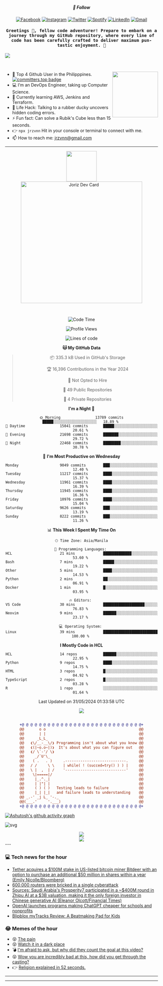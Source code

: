 <h5 align="center">💬 Follow</h5>
<div align="center">

[![Facebook](https://img.shields.io/badge/Facebook-%231877F2.svg?style=for-the-badge&logo=Facebook&logoColor=white)](https://www.facebook.com/Horisyo/)
[![Instagram](https://img.shields.io/badge/Instagram-%23E4405F.svg?style=for-the-badge&logo=Instagram&logoColor=white)](https://www.instagram.com/jrzvnn_/)
[![Twitter](https://img.shields.io/badge/Twitter-%231DA1F2.svg?style=for-the-badge&logo=Twitter&logoColor=white)](https://twitter.com/jrz_studies)
[![Spotify](https://img.shields.io/badge/Spotify-%231ED760.svg?style=for-the-badge&logo=Spotify&logoColor=white)](https://open.spotify.com/user/217td4qrc6mzqjodfalmzjpdi?si=b93099b9078c4ccb)
[![LinkedIn](https://img.shields.io/badge/LinkedIn-%230077B5.svg?style=for-the-badge&logo=LinkedIn&logoColor=white)](https://www.linkedin.com/in/jrz-vnn/)
[![Gmail](https://img.shields.io/badge/Gmail-D14836?style=for-the-badge&logo=gmail&logoColor=white)](mailto:jrzvnn@gmail.com)

</div>
<h4 align="center"><samp>Greetings 👋, fellow code adventurer! Prepare to embark on a journey through my GitHub repository, where every line of code has been carefully crafted to deliver maximum pun-tastic enjoyment. 🚀 </samp></h4>

<!--horizontal divider(gradiant)-->
<img src="https://user-images.githubusercontent.com/73097560/115834477-dbab4500-a447-11eb-908a-139a6edaec5c.gif">

&nbsp; 

<img align='right' src='https://github.com/Rishit-dagli/Rishit-dagli/blob/master/images/octocat-anime.gif' width='150"'>

- 🚀 Top 4 Github User in the Philipppines. [![committers.top badge](https://user-badge.committers.top/philippines/jrzvnn.svg)](https://user-badge.committers.top/philippines/USERNAME)
- 💻 I’m an DevOps Engineer, taking up Computer Science.
- 🤖 Currently learning AWS, Jenkins and Terraform.
- 🎯 Life Hack: Talking to a rubber ducky uncovers hidden coding errors.
- ⚡ Fun fact: Can solve a Rubik's Cube less than 15 seconds.
- 👉 `npx jrzvnn` Hit in your console or terminal to connect with me.
- 📫 How to reach me: jrzvnn@gmail.com

---

<!--🖼️OCTOCAT-->
<p align="center">

<img src="https://media.giphy.com/media/IP7sarl7C5lSFCw9rG/giphy.gif"  width="100px" height="100px">
<br />
<a href="https://app.daily.dev/jorizvillanueva"><img src="https://github.com/jrzvnn/jrzvnn/blob/main/devcard.svg" width="400" alt="Joriz Dev Card"/></a>
</p>

<br />
<div align="center">

<!--START_SECTION:waka-->
![Code Time](http://img.shields.io/badge/Code%20Time-258%20hrs%2039%20mins-blue)

![Profile Views](http://img.shields.io/badge/Profile%20Views-66-blue)

![Lines of code](https://img.shields.io/badge/From%20Hello%20World%20I%27ve%20Written-1.6%20million%20lines%20of%20code-blue)

**🐱 My GitHub Data** 

> 📦 335.3 kB Used in GitHub's Storage 
 > 
> 🏆 16,396 Contributions in the Year 2024
 > 
> 🚫 Not Opted to Hire
 > 
> 📜 49 Public Repositories 
 > 
> 🔑 4 Private Repositories 
 > 
**I'm a Night 🦉** 

```text
🌞 Morning                13789 commits       █████░░░░░░░░░░░░░░░░░░░░   18.89 % 
🌆 Daytime                15041 commits       █████░░░░░░░░░░░░░░░░░░░░   20.61 % 
🌃 Evening                21698 commits       ███████░░░░░░░░░░░░░░░░░░   29.72 % 
🌙 Night                  22468 commits       ████████░░░░░░░░░░░░░░░░░   30.78 % 
```
📅 **I'm Most Productive on Wednesday** 

```text
Monday                   9049 commits        ███░░░░░░░░░░░░░░░░░░░░░░   12.40 % 
Tuesday                  11217 commits       ████░░░░░░░░░░░░░░░░░░░░░   15.37 % 
Wednesday                11961 commits       ████░░░░░░░░░░░░░░░░░░░░░   16.39 % 
Thursday                 11945 commits       ████░░░░░░░░░░░░░░░░░░░░░   16.36 % 
Friday                   10976 commits       ████░░░░░░░░░░░░░░░░░░░░░   15.04 % 
Saturday                 9626 commits        ███░░░░░░░░░░░░░░░░░░░░░░   13.19 % 
Sunday                   8222 commits        ███░░░░░░░░░░░░░░░░░░░░░░   11.26 % 
```


📊 **This Week I Spent My Time On** 

```text
🕑︎ Time Zone: Asia/Manila

💬 Programming Languages: 
HCL                      21 mins             █████████████░░░░░░░░░░░░   53.60 % 
Bash                     7 mins              █████░░░░░░░░░░░░░░░░░░░░   19.22 % 
Other                    5 mins              ████░░░░░░░░░░░░░░░░░░░░░   14.53 % 
Python                   2 mins              ██░░░░░░░░░░░░░░░░░░░░░░░   06.91 % 
Docker                   1 min               █░░░░░░░░░░░░░░░░░░░░░░░░   03.95 % 

🔥 Editors: 
VS Code                  30 mins             ███████████████████░░░░░░   76.83 % 
Neovim                   9 mins              ██████░░░░░░░░░░░░░░░░░░░   23.17 % 

💻 Operating System: 
Linux                    39 mins             █████████████████████████   100.00 % 
```

**I Mostly Code in HCL** 

```text
HCL                      14 repos            ██████░░░░░░░░░░░░░░░░░░░   22.95 % 
Python                   9 repos             ████░░░░░░░░░░░░░░░░░░░░░   14.75 % 
HTML                     3 repos             █░░░░░░░░░░░░░░░░░░░░░░░░   04.92 % 
TypeScript               2 repos             █░░░░░░░░░░░░░░░░░░░░░░░░   03.28 % 
R                        1 repo              ░░░░░░░░░░░░░░░░░░░░░░░░░   01.64 % 
```




 Last Updated on 31/05/2024 01:33:58 UTC
<!--END_SECTION:waka-->

<img src="https://wakatime.com/share/@jrzvnn/70a4618c-7cd9-4016-b7b9-eabe75c837ee.svg">

<br />
<br />

```diff
+@ @ @ @ @ @ @ @ @ @ @ @ @ @ @ @ @ @ @ @ @ @ @ @ @ @ @ @+
@@       o o                                           @@
@@       | |                                           @@
@@      _L_L_                                          @@
@@   ❮\/__-__\/❯ Programming isn't about what you know @@
@@   ❮(|~o.o~|)❯  It's about what you can figure out   @@
@@   ❮/ \`-'/ \❯                                       @@
@@     _/`U'\_                                         @@
@@    ( .   . )     .----------------------------.     @@
@@   / /     \ \    | while( ! (succed=try() ) ) |     @@
@@   \ |  ,  | /    '----------------------------'     @@
@@    \|=====|/                                        @@
@@     |_.^._|                                         @@
@@     | |"| |                                         @@
@@     ( ) ( )   Testing leads to failure              @@
@@     |_| |_|   and failure leads to understanding    @@
@@ _.-' _j L_ '-._                                     @@
@@(___.'     '.___)                                    @@
+@ @ @ @ @ @ @ @ @ @ @ @ @ @ @ @ @ @ @ @ @ @ @ @ @ @ @ @+

```

</div>


[![Ashutosh's github activity graph](https://github-readme-activity-graph.vercel.app/graph?username=jrzvnn&theme=github-compact)](https://github.com/ashutosh00710/github-readme-activity-graph)


![svg](profile-3d-contrib/profile-night-green.svg)

<div align="center">
<img src="https://github.com/jrzvnn/jrzvnn/blob/output/github-snake-dark.svg">
</div>

<div align=center>
<img align=center src=https://metrics.lecoq.io/jrzvnn?template=classic&isocalendar=1&languages=1&achievements=1&base=header%2C%20activity%2C%20community%2C%20repositories%2C%20metadata&base.indepth=false&base.hireable=false&base.skip=false&isocalendar=false&isocalendar.duration=full-year&languages=false&languages.limit=8&languages.threshold=0%25&languages.other=false&languages.colors=github&languages.sections=most-used&languages.indepth=false&languages.analysis.timeout=15&languages.analysis.timeout.repositories=7.5&languages.categories=markup%2C%20programming&languages.recent.categories=markup%2C%20programming&languages.recent.load=300&languages.recent.days=14&achievements=false&achievements.threshold=C&achievements.secrets=true&achievements.display=detailed&achievements.limit=0&config.timezone=Asia%2FManila)
</div>
<div align="left">
---

### 💻 Tech news for the hour

<!-- TECH:START -->
 - [Tether acquires a $100M stake in US-listed bitcoin miner Bitdeer with an option to purchase an additional $50 million in shares within a year &lpar;Emily Nicolle/Bloomberg&rpar;](http://www.techmeme.com/240531/p12#a240531p12)
 - [600,000 routers were bricked in a single cyberattack](https://www.theverge.com/2024/5/31/24168584/cyberattack-us-routers-disabled-2023-windstream)
 - [Sources: Saudi Arabia&#39;s Prosperity7 participated in a ~$400M round in Zhipu AI at a $3B valuation, making it the only foreign investor in Chinese generative AI &lpar;Eleanor Olcott/Financial Times&rpar;](http://www.techmeme.com/240531/p11#a240531p11)
 - [OpenAI launches programs making ChatGPT cheaper for schools and nonprofits](https://www.theverge.com/2024/5/31/24168574/openai-chatgpt-schools-nonprofits-discounts)
 - [Blipblox myTracks Review: A Beatmaking Pad for Kids](https://www.wired.com/review/blipblox-mytracks-review/)<!-- TECH:END -->

### 😂 Memes of the hour

<!-- MEMES:START -->
 - 😝 [The pain](http://9gag.com/gag/aW4WqL4)
 - 😝 [Watch it in a dark place](http://9gag.com/gag/ary4go7)
 - 💣 [I&#39;m afraid to ask, but why did they count the goal at this video?](http://9gag.com/gag/aE01Bd9)
 - 😝 [Wow you are incredibly bad at this, how did you get through the casting?](http://9gag.com/gag/a6ZyVNe)
 - 👉 [Religion explained in 52 seconds.](http://9gag.com/gag/aPA4Y8G)<!-- MEMES:END -->

---

---
